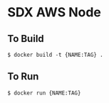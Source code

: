 # SDX AWS Node

## To Build
```console
$ docker build -t {NAME:TAG} .
```

## To Run
```console
$ docker run {NAME:TAG}
```
